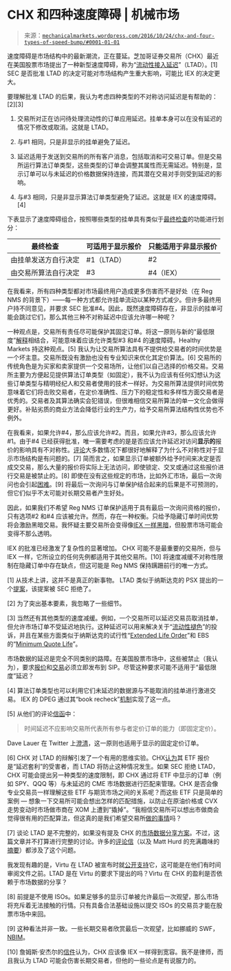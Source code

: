 <!--yml

category: 未分类

date: 2024-05-18 06:39:38

-->

# CHX 和四种速度障碍 | 机械市场

> 来源：[`mechanicalmarkets.wordpress.com/2016/10/24/chx-and-four-types-of-speed-bump/#0001-01-01`](https://mechanicalmarkets.wordpress.com/2016/10/24/chx-and-four-types-of-speed-bump/#0001-01-01)

速度障碍是市场结构中的最新潮流，正在蔓延。芝加哥证券交易所（CHX）最近在美国股票市场提出了一种新型速度障碍，称为“[流动性接入延迟](http://www.chx.com/chxltad/)”（LTAD）。[1] SEC 是否批准 LTAD 的决定可能对市场结构产生重大影响，可能比 IEX 的决定更大。

要理解批准 LTAD 的后果，我认为考虑四种类型的不对称访问延迟是有帮助的：[2][3]

1.  交易所对正在访问待处理流动性的订单应用延迟。挂单本身可以在没有延迟的情况下修改或取消。这就是 LTAD。

1.  与#1 相同，只是非显示的挂单避免了延迟。

1.  延迟适用于发送到交易所的所有客户消息，包括取消和可交易订单。但是交易所运行算法订单类型，这些类型的订单会调整其属性而无需延迟。特别是，显示订单可以与未延迟的价格数据保持连接，而其潜在交易对手则受到延迟的影响。

1.  与#3 相同，只是非显示算法订单类型避免了延迟。这就是 IEX 的速度障碍。[4]

下表显示了速度障碍组合，按照哪些类型的挂单具有类似于[最终检查](https://mechanicalmarkets.wordpress.com/2015/10/05/iex-peg-orders-last-look-for-equity-markets/)的功能进行划分：

| **最终检查** | 可适用于显示报价 | 只能适用于非显示报价 |
| --- | --- | --- |
| 由挂单发送方自行决定 | #1（LTAD） | #2 |
| 由交易所算法自行决定 | #3 | #4（IEX） |

在我看来，所有四种类型都对市场最终用户造成更多伤害而不是好处（在 Reg NMS 的背景下）——每一种方式都允许挂单流动以某种方式减少。但许多最终用户持不同意见，并要求 SEC 批准#4。因此，既然速度障碍存在，非显示的挂单可能会跳过它们，那么其他三种不对称延迟中应该允许哪一种呢？

一种观点是，交易所有责任尽可能保护其固定订单。将这一原则与新的“最低限度”[解释](https://www.sec.gov/news/pressrelease/2016-123.html)相结合，可能意味着应该允许类型#3 和#4 的速度障碍。Healthy Markets 持这种观点。[5] 我认为让交易所算法具有不提供给交易者的时间优势是一个坏主意。交易所既没有激励也没有专业知识来优化其定价算法。[6] 交易所的传统角色是为买家和卖家提供一个交易场所，让他们以自己选择的价格交易。交易所主要为方便起见提供算法订单类型（如固定），我不认为应该有任何幻想认为这些订单类型与精明经纪人和交易者使用的技术一样好。为交易所算法提供时间优势意味着它们将击败交易者，在定价准确性、压力下的稳定性和多样性方面交易者是优秀的。交易者及其算法确实会犯错误，但很难相信交易所算法的单一文化会做得更好。补贴劣质的商业方法会降低行业的生产力，给予交易所算法结构性优势也不例外。

在我看来，如果允许#4，那么应该允许#2。而且，如果允许#3，那么应该允许#1。由于#4 已经获得批准，唯一需要考虑的是是否应该允许延迟对访问**显示的**报价的影响具有不对称性。[评论](https://www.sec.gov/comments/sr-chx-2016-16/chx201616.shtml)大多数情况下都很好地解释了为什么不对称性对于显示市场结构是有问题的。[7] 简而言之，如果显示订单被额外给予时间来决定是否成交交易，那么大量的报价将实际上无法访问，即使锁定、交叉或通过这些报价进行交易是被禁止的。[8] 即使在没有这些规定的市场，比如外汇市场，最后一次询问也会引起[困难](https://www.ft.com/content/875640f0-a325-11e5-bc70-7ff6d4fd203a)。[9] 将最后一次询问与订单保护结合起来的后果是不可预测的，但它们似乎不太可能对长期交易者产生好处。

因此，如果我们不希望 Reg NMS 订单保护适用于具有最后一次询问资格的报价，只有选项#2 和#4 应该被允许。然而，存在一种权衡。只给予隐藏订单时间优势将会激励黑暗交易。我怀疑主要交易所会变得像[IEX 一样黑暗](http://meanderful.blogspot.com/2016/10/iex-dark-and-expensive.html)，但股票市场可能会变得不那么透明。

IEX 的批准已经激发了复杂性的显著增加。 CHX 可能不是最重要的交易所，但与 IEX 一样，它所设立的任何先例都适用于其他交易所。[10] 将速度减缓不对称性限制在隐藏订单中存在缺点，但这可能是 Reg NMS 保持蹒跚前行的唯一方式。

[1] 从技术上讲，这并不是真正的新事物。 LTAD 类似于纳斯达克的 PSX 提出的一个[提案](https://www.sec.gov/rules/sro/phlx/2012/34-67680.pdf)，该提案被 SEC 拒绝了。

[2] 为了突出基本要素，我忽略了一些细节。

[3] 当然还有其他类型的速度减缓。例如，一个交易所可以延迟交易员取消挂单，但允许市场订单不受延迟地执行。这种延迟可以用来解决关于“[流动性褪色](https://epta.fia.org/articles/liquidity-and-quote-fading)”的投诉，并且在某些方面类似于纳斯达克的试行性“[Extended Life Order](http://business.nasdaq.com/marketinsite/2016/Enhancing-Long-Term-Liquidity-Nasdaq-Introduces-the-Extended-Life-Order.html)”和 EBS 的“[Minimum Quote Life](http://www.ebs.com/~/media/Files/I/Icap-Ebs/rulebooks/201603-05-EBS%20Dealing%20Rules%20EBS%20Market%20Appendix%20291015.pdf)”。

市场数据的延迟是完全不同类别的路障。在美国股票市场中，这些被禁止（我认为），要求[报价](https://www.law.cornell.edu/cfr/text/17/242.604)和[交易](http://www.finra.org/industry/trade-reporting-faq#102)必须立即发布到 SIP。尽管这种要求可能不适用于“最低限度”延迟？

[4] 算法订单类型也可以利用它们未延迟的数据源与不能取消的挂单进行激进交易。 IEX 的 DPEG 通过其“book recheck”[机制](https://mechanicalmarkets.wordpress.com/2015/08/11/iex-ideology-and-the-role-of-an-exchange/#3iex2)实现了这一点。

[5] 从他们的评论[信函](https://www.sec.gov/comments/sr-chx-2016-16/chx201616-8.pdf)中：

> 时间延迟不应影响交易所代表所有参与者定价订单的能力（即固定定价）。

Dave Lauer 在 Twitter 上[澄清](https://twitter.com/DLauer/status/788021717922906112)，这一原则也适用于显示的固定定价订单。

[6] CHX 对 LTAD 的辩解引发了一个有用的思维实验。CHX[认为](http://www.chx.com/_posts/rule-filings/ProposedFilings/CHX-2016-16.pdf)其 ETF 报价是“延迟套利”的受害者，而 LTAD 将防止这种情况发生。如果 SEC 拒绝 LTAD，CHX 可能会提出另一种类型的速度限制，即 CHX 通过将 ETF 中显示的订单（例如 SPY、QQQ 等）与未延迟的 CME 市场数据进行匹配来管理。CHX 是否会像专业交易员一样理解这些 ETF 与期货市场之间的关系呢？而这些 ETF 只是简单的案例 — 想象一下交易所可能会想出怎样的匹配措施，以防止在原油价格或 CVX 走势变动时市场做市商在 XOM 上遭到“撬掉”。“我相信交易所可以想出市做商会觉得很有用的匹配算法，但这真的是我们希望交易所[做的事情](https://mechanicalmarkets.wordpress.com/2015/08/11/iex-ideology-and-the-role-of-an-exchange/)吗？

[7] 谈论 LTAD 是不完整的，如果没有提及 CHX 的[市场数据分享方案](http://www.chx.com/chxshare/)。不过，这篇文章并不打算进行完整的讨论。许多的[评论信](https://www.sec.gov/comments/sr-chx-2016-16/chx201616.shtml)（以及 Matt Hurd 的充满趣味的[摘要](http://meanderful.blogspot.com/2016/10/chx-price-taking-access-delay-ltad.html)）都涉及了这个问题。

我发现有趣的是，Virtu 在 LTAD 被宣布时就[公开支持](http://www.bloomberg.com/news/articles/2016-08-30/chicago-stock-exchange-targets-latency-arbitrage-with-speed-bump)它，这可能是在他们有时间审阅文件之前。LTAD 是在 Virtu 的要求下提出的吗？Virtu 在 CHX 的盈利是否依赖于市场数据的分享？

[8] 前提是不使用 ISOs。如果足够多的显示订单被允许最后一次观望，那么市场将充斥着无法接触的行情。只有具备合法基础设施以提交 ISOs 的交易员才能在股票市场中来回。

[9] 这种看法并非一致。一些长期交易者欣赏最后一次观望，比如挪威的 SWF，[NBIM](https://www.nbim.no/en/transparency/asset-manager-p[...]erspective/2015/the-role-of-last-look-in-foreign-exchange-markets/)。

[10] 詹姆斯·安杰尔的[信件](https://www.sec.gov/comments/sr-chx-2016-16/chx201616-11.pdf)认为，CHX 应该像 IEX 一样得到宽容。我不是律师，而且我认为 LTAD 可能会伤害长期交易者，但他的一些论点是有说服力的。
